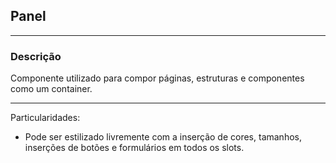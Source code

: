 ## Panel
---
### Descrição
Componente utilizado para compor páginas, estruturas e componentes como um container.

---
Particularidades:
  - Pode ser estilizado livremente com a inserção de cores, tamanhos, inserções de botões e formulários em todos os slots.
